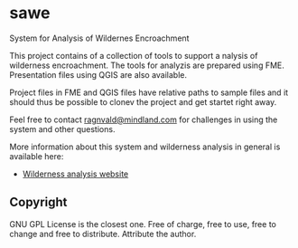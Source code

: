sawe
====

System for Analysis of Wildernes Encroachment

This project contains of a collection of tools to support a nalysis of wilderness encroachment. The tools for analyzis are prepared using FME. Presentation files using QGIS are also available.

Project files in FME and QGIS files have relative paths to sample files and it should thus be possible to clonev the project and get startet right away.

Feel free to contact ragnvald@mindland.com for challenges in using the system and other questions.

More information about this system and wilderness analysis in general is available here:

- [Wilderness analysis website](http://www.mindland.com/wp/projects/wilderness-analysis/
 "Wilderness analysis website")

Copyright
---------
GNU GPL License is the closest one. Free of charge, free to use, free to change and free to distribute. Attribute the author.
